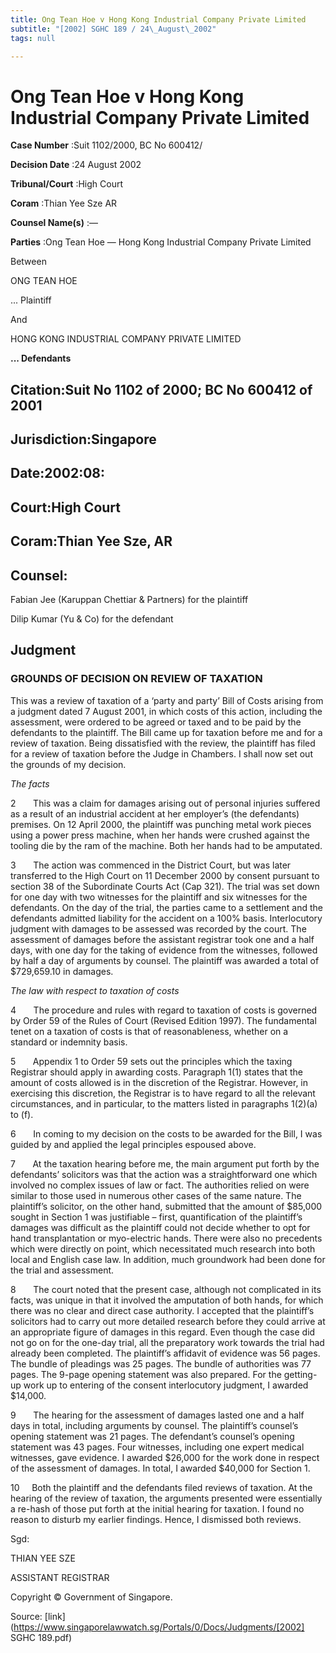 ```yaml
---
title: Ong Tean Hoe v Hong Kong Industrial Company Private Limited
subtitle: "[2002] SGHC 189 / 24\_August\_2002"
tags: null

---
```

# Ong Tean Hoe v Hong Kong Industrial Company Private Limited 



**Case Number** :Suit 1102/2000, BC No 600412/ 

**Decision Date** :24 August 2002 

**Tribunal/Court** :High Court 

**Coram** :Thian Yee Sze AR 

**Counsel Name(s)** :— 

**Parties** :Ong Tean Hoe — Hong Kong Industrial Company Private Limited 

 Between 

 ONG TEAN HOE 

 ... Plaintiff 

 And 

 HONG KONG INDUSTRIAL COMPANY PRIVATE LIMITED 

**... Defendants** 

## Citation:Suit No 1102 of 2000; BC No 600412 of 2001 

## Jurisdiction:Singapore 

## Date:2002:08: 

## Court:High Court 

## Coram:Thian Yee Sze, AR 

## Counsel: 

 Fabian Jee (Karuppan Chettiar & Partners) for the plaintiff 

 Dilip Kumar (Yu & Co) for the defendant 

## Judgment 

### GROUNDS OF DECISION ON REVIEW OF TAXATION 

This was a review of taxation of a ‘party and party’ Bill of Costs arising from a judgment dated 7 August 2001, in which costs of this action, including the assessment, were ordered to be agreed or taxed and to be paid by the defendants to the plaintiff. The Bill came up for taxation before me and for a review of taxation. Being dissatisfied with the review, the plaintiff has filed for a review of taxation before the Judge in Chambers. I shall now set out the grounds of my decision. 

_The facts_ 

2       This was a claim for damages arising out of personal injuries suffered as a result of an industrial accident at her employer’s (the defendants) premises. On 12 April 2000, the plaintiff was punching metal work pieces using a power press machine, when her hands were crushed against the tooling die by the ram of the machine. Both her hands had to be amputated. 


3       The action was commenced in the District Court, but was later transferred to the High Court on 11 December 2000 by consent pursuant to section 38 of the Subordinate Courts Act (Cap 321). The trial was set down for one day with two witnesses for the plaintiff and six witnesses for the defendants. On the day of the trial, the parties came to a settlement and the defendants admitted liability for the accident on a 100% basis. Interlocutory judgment with damages to be assessed was recorded by the court. The assessment of damages before the assistant registrar took one and a half days, with one day for the taking of evidence from the witnesses, followed by half a day of arguments by counsel. The plaintiff was awarded a total of $729,659.10 in damages. 

_The law with respect to taxation of costs_ 

4       The procedure and rules with regard to taxation of costs is governed by Order 59 of the Rules of Court (Revised Edition 1997). The fundamental tenet on a taxation of costs is that of reasonableness, whether on a standard or indemnity basis. 

5       Appendix 1 to Order 59 sets out the principles which the taxing Registrar should apply in awarding costs. Paragraph 1(1) states that the amount of costs allowed is in the discretion of the Registrar. However, in exercising this discretion, the Registrar is to have regard to all the relevant circumstances, and in particular, to the matters listed in paragraphs 1(2)(a) to (f). 

6       In coming to my decision on the costs to be awarded for the Bill, I was guided by and applied the legal principles espoused above. 

7       At the taxation hearing before me, the main argument put forth by the defendants’ solicitors was that the action was a straightforward one which involved no complex issues of law or fact. The authorities relied on were similar to those used in numerous other cases of the same nature. The plaintiff’s solicitor, on the other hand, submitted that the amount of $85,000 sought in Section 1 was justifiable – first, quantification of the plaintiff’s damages was difficult as the plaintiff could not decide whether to opt for hand transplantation or myo-electric hands. There were also no precedents which were directly on point, which necessitated much research into both local and English case law. In addition, much groundwork had been done for the trial and assessment. 

8       The court noted that the present case, although not complicated in its facts, was unique in that it involved the amputation of both hands, for which there was no clear and direct case authority. I accepted that the plaintiff’s solicitors had to carry out more detailed research before they could arrive at an appropriate figure of damages in this regard. Even though the case did not go on for the one-day trial, all the preparatory work towards the trial had already been completed. The plaintiff’s affidavit of evidence was 56 pages. The bundle of pleadings was 25 pages. The bundle of authorities was 77 pages. The 9-page opening statement was also prepared. For the getting-up work up to entering of the consent interlocutory judgment, I awarded $14,000. 

9       The hearing for the assessment of damages lasted one and a half days in total, including arguments by counsel. The plaintiff’s counsel’s opening statement was 21 pages. The defendant’s counsel’s opening statement was 43 pages. Four witnesses, including one expert medical witnesses, gave evidence. I awarded $26,000 for the work done in respect of the assessment of damages. In total, I awarded $40,000 for Section 1. 

10     Both the plaintiff and the defendants filed reviews of taxation. At the hearing of the review of taxation, the arguments presented were essentially a re-hash of those put forth at the initial hearing for taxation. I found no reason to disturb my earlier findings. Hence, I dismissed both reviews. 


Sgd: 

THIAN YEE SZE 

ASSISTANT REGISTRAR 

 Copyright © Government of Singapore. 


Source: [link](https://www.singaporelawwatch.sg/Portals/0/Docs/Judgments/[2002] SGHC 189.pdf)
